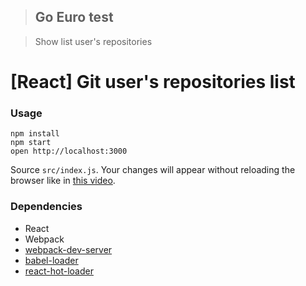 >## Go Euro test

>Show list user's repositories


[React] Git user's repositories list
===================================

### Usage

```
npm install
npm start
open http://localhost:3000
```

Source `src/index.js`.
Your changes will appear without reloading the browser like in [this video](http://vimeo.com/100010922).

### Dependencies

* React
* Webpack
* [webpack-dev-server](https://github.com/webpack/webpack-dev-server)
* [babel-loader](https://github.com/babel/babel-loader)
* [react-hot-loader](https://github.com/gaearon/react-hot-loader)